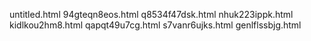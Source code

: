 untitled.html
94gteqn8eos.html
q8534f47dsk.html
nhuk223ippk.html
kidlkou2hm8.html
qapqt49u7cg.html
s7vanr6ujks.html
genlflssbjg.html